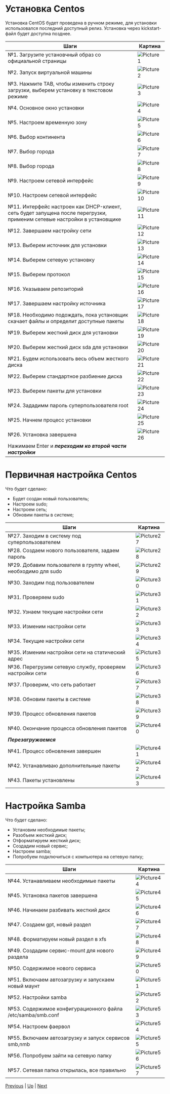 # Установка Centos

Установка CentOS будет проведена в ручном режиме, для установки использовался последний доступный релиз. Установка через kickstart-файл будет доступна позднее.

|  Шаги | Картина  |
|-------|----------|
|  №1. Загрузите установчный образ со официальной страницы |  ![Picture1](/images/dm_virtualbox_storage_01.png) |
|  №2. Запуск виртуальной машины |  ![Picture2](/images/dm_virtualbox_storage_02.png)|
|  №3. Нажмите TAB, чтобы изменить строку загрузки, выберем установку в текстовом режиме |  ![Picture3](/images/dm_virtualbox_storage_03.png) |
|  №4. Основное окно установки |  ![Picture4](/images/dm_virtualbox_storage_04.png) |
|  №5. Настроем временную зону |  ![Picture5](/images/dm_virtualbox_storage_05.png) |
|  №6. Выбор континента |  ![Picture6](/images/dm_virtualbox_storage_06.png) |
|  №7. Выбор города |  ![Picture7](/images/dm_virtualbox_storage_07.png) |
|  №8. Выбор города |  ![Picture8](/images/dm_virtualbox_storage_08.png) |
|  №9. Настроем сетевой интерфейс |  ![Picture9](/images/dm_virtualbox_storage_09.png) |
|  №10. Настроем сетевой интерфейс |  ![Picture10](/images/dm_virtualbox_storage_10.png) |
|  №11. Интерфейс настроен как DHCP-клиент, сеть будет запущена после перегрузки, применим сетевые настройки в установщике |  ![Picture11](/images/dm_virtualbox_storage_11.png) |
|  №12. Завершаем настройку сети |  ![Picture12](/images/dm_virtualbox_storage_12.png)|
|  №13. Выберем источник для установки |  ![Picture13](/images/dm_virtualbox_storage_13.png) |
|  №14. Выберем сетевую установку |  ![Picture14](/images/dm_virtualbox_storage_14.png) |
|  №15. Выберем протокол |  ![Picture15](/images/dm_virtualbox_storage_15.png) |
|  №16. Указываем репозиторий |  ![Picture16](/images/dm_virtualbox_storage_16.png) |
|  №17. Завершаем настройку источника |  ![Picture17](/images/dm_virtualbox_storage_17.png) |
|  №18. Необходимо подождать, пока установщик скачает файлы и определит доступные пакеты |  ![Picture18](/images/dm_virtualbox_storage_18.png) |
|  №19. Выберем жесткий диск для установки |  ![Picture19](/images/dm_virtualbox_storage_19.png) |
|  №20. Выберем жесткий диск sda для установки |  ![Picture20](/images/dm_virtualbox_storage_20.png) |
|  №21. Будем использовать весь объем жесткого диска |  ![Picture21](/images/dm_virtualbox_storage_21.png) |
|  №22. Выберем стандартное разбиение диска |  ![Picture22](/images/dm_virtualbox_storage_22.png)|
|  №23. Выберем пакеты для установки |  ![Picture23](/images/dm_virtualbox_storage_23.png) |
|  №24. Зададимм пароль суперпользователя root |  ![Picture24](/images/dm_virtualbox_storage_24.png) |
|  №25. Начнем процесс установки |  ![Picture25](/images/dm_virtualbox_storage_25.png) |
|  №26. Установка завершена |  ![Picture26](/images/dm_virtualbox_storage_26.png) |
|  Нажимаем Enter и ***переходим ко второй части настройки*** |

# Первичная настройка Centos

Что будет сделано:

* Будет создан новый пользователь;
* Настроем sudo;
* Настроем сеть;
* Обновим пакеты в системе;


|  Шаги | Картина  |
|-------|----------|
|  №27. Заходим в систему под суперпользователем |  ![Picture27](/images/dm_virtualbox_storage_27.png) |
|  №28. Создаем нового пользователя, задаем пароль |  ![Picture28](/images/dm_virtualbox_storage_28.png)|
|  №29. Добавим пользователя в группу wheel, необходимо для sudo |  ![Picture29](/images/dm_virtualbox_storage_29.png) |
|  №30. Заходим под пользователем  |  ![Picture30](/images/dm_virtualbox_storage_30.png) |
|  №31. Проверяем sudo |  ![Picture31](/images/dm_virtualbox_storage_31.png) |
|  №32. Узнаем текущие настройки сети |  ![Picture32](/images/dm_virtualbox_storage_32.png)|
|  №33. Изменим настройки сети |  ![Picture33](/images/dm_virtualbox_storage_33.png) |
|  №34. Текущие настройки сети |  ![Picture34](/images/dm_virtualbox_storage_34.png) |
|  №35. Изменим настройки сети на статический адрес |  ![Picture35](/images/dm_virtualbox_storage_35.png) |
|  №36. Перегрузим сетевую службу, проверяем настройки сети |  ![Picture36](/images/dm_virtualbox_storage_36.png) |
|  №37. Проверим, что сеть работает |  ![Picture37](/images/dm_virtualbox_storage_37.png) |
|  №38. Обновим пакеты в системе |  ![Picture38](/images/dm_virtualbox_storage_38.png) |
|  №39. Процесс обновления пакетов |  ![Picture39](/images/dm_virtualbox_storage_39.png) |
|  №40. Окончание процесса обновления пакетов |  ![Picture40](/images/dm_virtualbox_storage_40.png) |
|  ***Перезагружаемся*** |
|  №41. Процесс обновления завершен |  ![Picture41](/images/dm_virtualbox_storage_41.png) |
|  №42. Устанавливаю дополнительные пакеты |  ![Picture42](/images/dm_virtualbox_storage_42.png)|
|  №43. Пакеты установлены |  ![Picture43](/images/dm_virtualbox_storage_43.png) |

# Настройка Samba

Что будет сделано:

* Установим необходимые пакеты;
* Разобъем жесткий диск;
* Отформатируем жесткий диск;
* Создадим новый сервис;
* Настроем samba;
* Попробуем подключиться с компьютера на сетевую папку;

|  Шаги | Картина  |
|-------|----------|
|  №44. Устанавливаем необходимые пакеты |  ![Picture44](/images/dm_virtualbox_storage_44.png) |
|  №45. Установка пакетов завершена |  ![Picture45](/images/dm_virtualbox_storage_45.png) |
|  №46. Начинаем разбивать жесткий диск |  ![Picture46](/images/dm_virtualbox_storage_46.png) |
|  №47. Создаем gpt, новый раздел |  ![Picture47](/images/dm_virtualbox_storage_47.png) |
|  №48. Форматируем новый раздел в xfs|  ![Picture48](/images/dm_virtualbox_storage_48.png) |
|  №49. Создадим сервис-mount для нового раздела |  ![Picture49](/images/dm_virtualbox_storage_49.png) |
|  №50. Содержимое нового сервиса |  ![Picture50](/images/dm_virtualbox_storage_50.png) |
|  №51. Включаем автозагрузку и запускаем новый маунт |  ![Picture51](/images/dm_virtualbox_storage_51.png) |
|  №52. Настройки samba |  ![Picture52](/images/dm_virtualbox_storage_52.png)|
|  №53. Содержимое конфигурационного файла /etc/samba/smb.conf |  ![Picture53](/images/dm_virtualbox_storage_53.png) |
|  №54. Настроем фаервол |  ![Picture54](/images/dm_virtualbox_storage_54.png) |
|  №55. Включаем автозагрузку и запуск сервисов smb,nmb |  ![Picture55](/images/dm_virtualbox_storage_55.png) |
|  №56. Попробуем зайти на сетевую папку |  ![Picture56](/images/dm_virtualbox_storage_56.png) |
|  №57. Сетевая папка открылась, все правильно |  ![Picture57](/images/dm_virtualbox_storage_57.png) |


[Previous](./IPFire.markdown) | [Up](../prepare.markdown) | [Next](./netboot.markdown)
